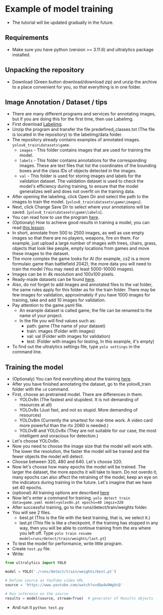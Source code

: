 # Example of model training
- The tutorial will be updated gradually in the future.

## Requirements
- Make sure you have python (version >= 3.11.6) and ultralytics package installed.

## Unpacking the repository
- Download (Green button download/download zip) and unzip the archive to a place convenient for you, so that everything is in one folder.

## Image Annotation / Dataset / tips
- There are many different programs and services for annotating images, but if you are doing this for the first time, then use Labelimg.
- First download [Labelimg](https://github.com/HumanSignal/labelImg).
- Unzip the program and transfer the file predefined_classes.txt (The file is located in the repository) to the labelimg/data folder.
- The repository already contains examples of annotated images. `yolov8_train\datasets\game`.
	- `images` - This folder contains images that are used for training the model.
	- `labels` - This folder contains annotations for the corresponding images. These are text files that list the coordinates of the bounding boxes and the class IDs of objects detected in the images.
	- `val` - This folder is used for storing images and labels for the validation dataset. The validation dataset is used to check the model's efficiency during training, to ensure that the model generalizes well and does not overfit on the training data.
- After opening the labelimg, click Open Dir and select the path to the images to train the model. (`yolov8_train\datasets\game\images`).
- Next, click Change Save Dir to select where your annotations will be saved. (`yolov8_train\datasets\game\labels`).
- You can read how to use the program [here](https://github.com/HumanSignal/labelImg?tab=readme-ov-file#steps-yolo).
- (Optionaly) How to achieve good results in training a model, you can read [this lesson](https://docs.ultralytics.com/yolov5/tutorials/tips_for_best_training_results/).
- In short, annotate from 500 to 2500 images, as well as use empty images so that there are no players, weapons, fire on them. For example, just upload a large number of images with trees, chairs, grass, objects that look like people, empty locations from games and move these images to the dataset.
- The more complex the game looks for AI (for example, cs2 is a more formulaic game than battlefield 2042), the more data you will need to train the model (You may need at least 5000-10000 images).
- Images can be in 4k resolution and 100x100 pixels.
- Ready-made datasets can be found [here](https://universe.roboflow.com/).
- Also, do not forget to add images and annotated files to the val folder, the same rules apply for this folder as for the train folder. There may be few images for validation, approximately if you have 1000 images for training, take and add 10 images for validation.
- Pay attention to the game.yaml file.
	- An example dataset is called game, the file can be renamed to the name of your project.
	- In the file you will find values such as:
		- path: game (The name of your dataset)
		- train: images (Folder with images)
		- val: val (Folder with images for validation)
		- test: (Folder with images for testing, In this example, it's empty)
- To find out the ultralytics settings file, type `yolo settings` in the command line.

## Training the model
- (Optionaly) You can find everything about the training [here](https://docs.ultralytics.com/modes/train/).
- After you have finished annotating the dataset, go to the yolov8_train folder with the `cd` command.
- First, choose an pretrained model. There are differences in them.
	- YOLOv8n (The fastest and stupidest. It is not demanding of resources at all)
	- YOLOv8s (Just fast, and not so stupid. More demanding of resources)
	- YOLOv8m (Currently the smartest for real-time work. A video card more powerful than the rtx 2060 is needed.)
	- YOLOv8l and YOLOv8x (They are not suitable for our case, the most intelligent and voracious for detection.)
- Let's choose YOLOv8n.
- Now you need to choose the image size that the model will work with. The lower the resolution, the faster the model will be trained and the fewer objects the model will detect.
- Choose between 320, 480 and 640. Let's choose 320.
- Now let's choose how many epochs the model will be trained. The larger the dataset, the more epochs it will take to learn. Do not overdo it, many epochs can also affect the retraining of the model, keep an eye on the indicators during training in the future. Let's imagine that we have set 40 epochs.
- (optional) All training options are described [here](https://docs.ultralytics.com/modes/train/#train-settings)
- Now let's enter a command for training. `yolo detect train data=game.yaml model=yolov8n.pt epochs=40 imgsz=320`
- After successful training, go to the runs/detect/train/weights folder.
- You will see 2 files.
	- best.pt (This is the file with the best training, that is, we select it.)
	- last.pt (This file is like a checkpoint, if the training has stopped in any way, then you will be able to continue training from the era where you left off. Type `yolo train resume model=runs/detect/train/weights/last.pt`)
- To test the model for performance, write little program.
- Create `test.py` file.
- Write:
```python
from ultralytics import YOLO

model = YOLO('./runs/detect/train/weights/best.pt')

# Define source as YouTube video URL
source = 'https://www.youtube.com/watch?v=dQw4w9WgXcQ'

# Run inference on the source
results = model(source, stream=True)  # generator of Results objects
```
- And run it `python test.py`